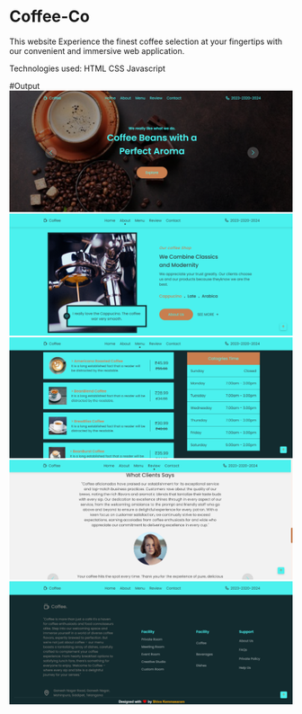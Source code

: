 # Coffee-Co

This website Experience the finest coffee selection at your fingertips with our convenient and immersive web application.

Technologies used:
HTML
CSS
Javascript

#Output
![Coffee-Co](https://github.com/shiva-sai-kemmasaram/Coffee-co/blob/main/Screenshot%202024-03-16%20124006.png)
![Coffee-Co](https://github.com/shiva-sai-kemmasaram/Coffee-co/blob/main/Screenshot%202024-03-16%20124032.png)
![Coffee-Co](https://github.com/shiva-sai-kemmasaram/Coffee-co/blob/main/Screenshot%202024-03-16%20124102.png)
![Coffee-Co](https://github.com/shiva-sai-kemmasaram/Coffee-co/blob/main/Screenshot%202024-03-16%20124123.png)
![Coffee-Co](https://github.com/shiva-sai-kemmasaram/Coffee-co/blob/main/Screenshot%202024-03-16%20124143.png)
